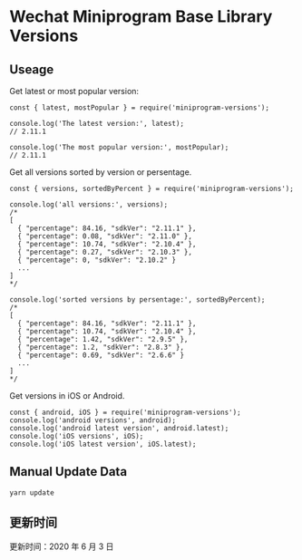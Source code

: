 
# Wechat Miniprogram Base Library Versions

## Useage

Get latest or most popular version:

```;
const { latest, mostPopular } = require('miniprogram-versions');

console.log('The latest version:', latest);
// 2.11.1

console.log('The most popular version:', mostPopular);
// 2.11.1

```

Get all versions sorted by version or persentage.

```
const { versions, sortedByPercent } = require('miniprogram-versions');

console.log('all versions:', versions);
/*
[
  { "percentage": 84.16, "sdkVer": "2.11.1" },
  { "percentage": 0.08, "sdkVer": "2.11.0" },
  { "percentage": 10.74, "sdkVer": "2.10.4" },
  { "percentage": 0.27, "sdkVer": "2.10.3" },
  { "percentage": 0, "sdkVer": "2.10.2" }
  ...
]
*/

console.log('sorted versions by persentage:', sortedByPercent);
/*
[
  { "percentage": 84.16, "sdkVer": "2.11.1" },
  { "percentage": 10.74, "sdkVer": "2.10.4" },
  { "percentage": 1.42, "sdkVer": "2.9.5" },
  { "percentage": 1.2, "sdkVer": "2.8.3" },
  { "percentage": 0.69, "sdkVer": "2.6.6" }
  ...
]
*/
```

Get versions in iOS or Android.

```
const { android, iOS } = require('miniprogram-versions');
console.log('android versions', android);
console.log('android latest version', android.latest);
console.log('iOS versions', iOS);
console.log('iOS latest version', iOS.latest);
```

## Manual Update Data

```
yarn update
```

## 更新时间

更新时间：2020 年 6 月 3 日
